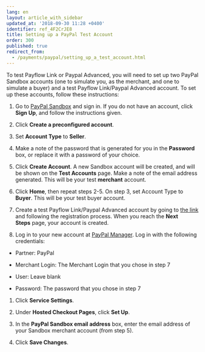 ```yaml
---
lang: en
layout: article_with_sidebar
updated_at: '2018-09-30 11:28 +0400'
identifier: ref_4F2CrJE8
title: Setting up a PayPal Test Account
order: 300
published: true
redirect_from:
  - /payments/paypal/setting_up_a_test_account.html
---
```

To test Payflow Link or Paypal Advanced, you will need to set up two PayPal Sandbox accounts (one to simulate you, as the merchant, and one to simulate a buyer) and a test Payflow Link/Paypal Advanced account. To set up these accounts, follow these instructions:

1.  Go to [PayPal Sandbox](https://developer.paypal.com/) and sign in. If you do not have an account, click **Sign Up**, and follow the instructions given.

2.  Click **Create a preconfigured account**.

3.  Set **Account Type** to **Seller**.

4.  Make a note of the password that is generated for you in the **Password** box, or replace it with a password of your choice.

5.  Click **Create Account**. A new Sandbox account will be created, and will be shown on the **Test Accounts** page. Make a note of the email address generated. This will be your test **merchant** account.

6.  Click **Home**, then repeat steps 2-5\. On step 3, set Account Type to **Buyer**. This will be your test buyer account.

7.  Create a test Payflow Link/Paypal Advanced account by going to [the link](https://registration.paypal.com/welcomePage.do?producttype=C1&country=US&mode=try) and following the registration process. When you reach the **Next Steps** page, your account is created.

8.  Log in to your new account at [PayPal Manager](https://manager.paypal.com/). Log in with the following credentials:

*   Partner: PayPal

*   Merchant Login: The Merchant Login that you chose in step 7

*   User: Leave blank

*   Password: The password that you chose in step 7

1.  Click **Service Settings**.

2.  Under **Hosted Checkout Pages**, click **Set Up**.

3.  In the **PayPal Sandbox email address** box, enter the email address of your Sandbox merchant account (from step 5).

4.  Click **Save Changes**.
